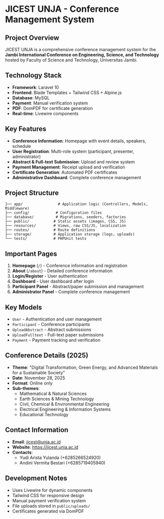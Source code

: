 # JICEST UNJA - Conference Management System

## Project Overview
JICEST UNJA is a comprehensive conference management system for the **Jambi International Conference on Engineering, Science, and Technology** hosted by Faculty of Science and Technology, Universitas Jambi.

## Technology Stack
- **Framework**: Laravel 10
- **Frontend**: Blade Templates + Tailwind CSS + Alpine.js
- **Database**: MySQL
- **Payment**: Manual verification system
- **PDF**: DomPDF for certificate generation
- **Real-time**: Livewire components

## Key Features
- **Conference Information**: Homepage with event details, speakers, schedule
- **User Registration**: Multi-role system (participant, presenter, administrator)
- **Abstract & Full-text Submission**: Upload and review system
- **Payment Management**: Receipt upload and verification
- **Certificate Generation**: Automated PDF certificates
- **Administrative Dashboard**: Complete conference management

## Project Structure
```
├── app/                # Application logic (Controllers, Models, Middleware)
├── config/            # Configuration files
├── database/          # Migrations, seeders, factories
├── public/           # Static assets (images, CSS, JS)
├── resources/        # Views, raw CSS/JS, localization
├── routes/           # Route definitions
├── storage/          # Application storage (logs, uploads)
└── tests/            # PHPUnit tests
```

## Important Pages
1. **Homepage** (`/`) - Conference information and registration
2. **About** (`/about`) - Detailed conference information
3. **Login/Register** - User authentication
4. **Dashboard** - User dashboard after login
5. **Participant Panel** - Abstract/paper submission and management
6. **Administrator Panel** - Complete conference management

## Key Models
- `User` - Authentication and user management
- `Participant` - Conference participants
- `UploadAbstract` - Abstract submissions
- `UploadFulltext` - Full-text paper submissions
- `Payment` - Payment tracking and verification

## Conference Details (2025)
- **Theme**: "Digital Transformation, Green Energy, and Advanced Materials for a Sustainable Society"
- **Date**: November 28, 2025
- **Format**: Online only
- **Sub-themes**:
  - Mathematical & Natural Sciences
  - Earth Sciences & Mining Technology
  - Civil, Chemical & Environmental Engineering
  - Electrical Engineering & Information Systems
  - Educational Technology

## Contact Information
- **Email**: jicest@unja.ac.id
- **Website**: https://jicest.unja.ac.id
- **Contacts**:
  - Yudi Arista Yulanda (+6285266524920)
  - Andini Vermita Bestari (+6285719405940)

## Development Notes
- Uses Livewire for dynamic components
- Tailwind CSS for responsive design
- Manual payment verification system
- File uploads stored in `public/uploads/`
- Certificates generated via DomPDF